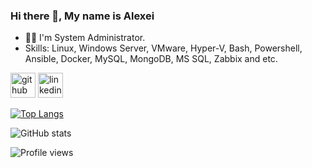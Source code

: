 ### Hi there 👋, My name is Alexei

- 👨‍💻 I'm System Administrator.
- Skills: Linux, Windows Server, VMware, Hyper-V, Bash, Powershell, Ansible, Docker, MySQL, MongoDB, MS SQL, Zabbix and etc.

[<img src='https://cdn.jsdelivr.net/npm/simple-icons@3.0.1/icons/github.svg' alt='github' height='40'>](https://github.com/arma2ra)  [<img src='https://cdn.jsdelivr.net/npm/simple-icons@3.0.1/icons/linkedin.svg' alt='linkedin' height='40'>](https://www.linkedin.com/in/alexei-drozd-040590//)  

[![Top Langs](https://github-readme-stats.vercel.app/api/top-langs/?username=arma2ra)](https://github.com/anuraghazra/github-readme-stats)

![GitHub stats](https://github-readme-stats.vercel.app/api?username=arma2ra&show_icons=true)

![Profile views](https://gpvc.arturio.dev/arma2ra)
